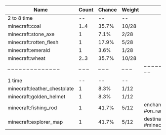 | Name                         | Count | Chance | Weight | Comment                                  |
| ---------------------------- | ----- | ------ | ------ | ---------------------------------------- |
| 2 to 8 time                  |    -- |     -- |     -- |                                          |
| minecraft:coal               |  1..4 |  35.7% |  10/28 |                                          |
| minecraft:stone_axe          |     1 |   7.1% |   2/28 |                                          |
| minecraft:rotten_flesh       |     1 |  17.9% |   5/28 |                                          |
| minecraft:emerald            |     1 |   3.6% |   1/28 |                                          |
| minecraft:wheat              |  2..3 |  35.7% |  10/28 |                                          |
| – – – – – – – – – – – – – –  | – – – | – – –  | – – –  | – – – – – – – – – – – – – – – – – – – –  |
| 1 time                       |    -- |     -- |     -- |                                          |
| minecraft:leather_chestplate |     1 |   8.3% |   1/12 |                                          |
| minecraft:golden_helmet      |     1 |   8.3% |   1/12 |                                          |
| minecraft:fishing_rod        |     1 |  41.7% |   5/12 | enchantments: #on_random_loot            |
| minecraft:explorer_map       |     1 |  41.7% |   5/12 | destination: #minecraft:on_treasure_maps |
